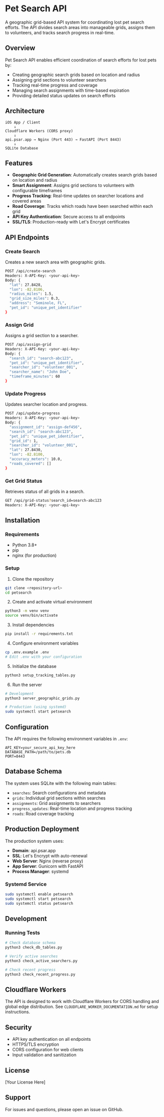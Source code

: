 # Pet Search API

A geographic grid-based API system for coordinating lost pet search efforts. The API divides search areas into manageable grids, assigns them to volunteers, and tracks search progress in real-time.

## Overview

Pet Search API enables efficient coordination of search efforts for lost pets by:
- Creating geographic search grids based on location and radius
- Assigning grid sections to volunteer searchers
- Tracking real-time progress and coverage
- Managing search assignments with time-based expiration
- Providing detailed status updates on search efforts

## Architecture

```
iOS App / Client
    ↓
Cloudflare Workers (CORS proxy)
    ↓
api.psar.app → Nginx (Port 443) → FastAPI (Port 8443)
    ↓
SQLite Database
```

## Features

- **Geographic Grid Generation**: Automatically creates search grids based on location and radius
- **Smart Assignment**: Assigns grid sections to volunteers with configurable timeframes
- **Progress Tracking**: Real-time updates on searcher locations and covered areas
- **Road Coverage**: Tracks which roads have been searched within each grid
- **API Key Authentication**: Secure access to all endpoints
- **SSL/TLS**: Production-ready with Let's Encrypt certificates

## API Endpoints

### Create Search
Creates a new search area with geographic grids.

```bash
POST /api/create-search
Headers: X-API-Key: <your-api-key>
Body: {
  "lat": 27.8428,
  "lon": -82.8106,
  "radius_miles": 1.5,
  "grid_size_miles": 0.3,
  "address": "Seminole, FL",
  "pet_id": "unique_pet_identifier"
}
```

### Assign Grid
Assigns a grid section to a searcher.

```bash
POST /api/assign-grid
Headers: X-API-Key: <your-api-key>
Body: {
  "search_id": "search-abc123",
  "pet_id": "unique_pet_identifier",
  "searcher_id": "volunteer_001",
  "searcher_name": "John Doe",
  "timeframe_minutes": 60
}
```

### Update Progress
Updates searcher location and progress.

```bash
POST /api/update-progress
Headers: X-API-Key: <your-api-key>
Body: {
  "assignment_id": "assign-def456",
  "search_id": "search-abc123",
  "pet_id": "unique_pet_identifier",
  "grid_id": 1,
  "searcher_id": "volunteer_001",
  "lat": 27.8430,
  "lon": -82.8100,
  "accuracy_meters": 10.0,
  "roads_covered": []
}
```

### Get Grid Status
Retrieves status of all grids in a search.

```bash
GET /api/grid-status?search_id=search-abc123
Headers: X-API-Key: <your-api-key>
```

## Installation

### Requirements
- Python 3.8+
- pip
- nginx (for production)

### Setup

1. Clone the repository
```bash
git clone <repository-url>
cd petsearch
```

2. Create and activate virtual environment
```bash
python3 -m venv venv
source venv/bin/activate
```

3. Install dependencies
```bash
pip install -r requirements.txt
```

4. Configure environment variables
```bash
cp .env.example .env
# Edit .env with your configuration
```

5. Initialize the database
```bash
python3 setup_tracking_tables.py
```

6. Run the server
```bash
# Development
python3 server_geographic_grids.py

# Production (using systemd)
sudo systemctl start petsearch
```

## Configuration

The API requires the following environment variables in `.env`:

```
API_KEY=your_secure_api_key_here
DATABASE_PATH=/path/to/pets.db
PORT=8443
```

## Database Schema

The system uses SQLite with the following main tables:
- `searches`: Search configurations and metadata
- `grids`: Individual grid sections within searches
- `assignments`: Grid assignments to searchers
- `progress_updates`: Real-time location and progress tracking
- `roads`: Road coverage tracking

## Production Deployment

The production system uses:
- **Domain**: api.psar.app
- **SSL**: Let's Encrypt with auto-renewal
- **Web Server**: Nginx (reverse proxy)
- **App Server**: Gunicorn with FastAPI
- **Process Manager**: systemd

### Systemd Service

```bash
sudo systemctl enable petsearch
sudo systemctl start petsearch
sudo systemctl status petsearch
```

## Development

### Running Tests
```bash
# Check database schema
python3 check_db_tables.py

# Verify active searches
python3 check_active_searchers.py

# Check recent progress
python3 check_recent_progress.py
```

## Cloudflare Workers

The API is designed to work with Cloudflare Workers for CORS handling and global edge distribution. See `CLOUDFLARE_WORKER_DOCUMENTATION.md` for setup instructions.

## Security

- API key authentication on all endpoints
- HTTPS/TLS encryption
- CORS configuration for web clients
- Input validation and sanitization

## License

[Your License Here]

## Support

For issues and questions, please open an issue on GitHub.
